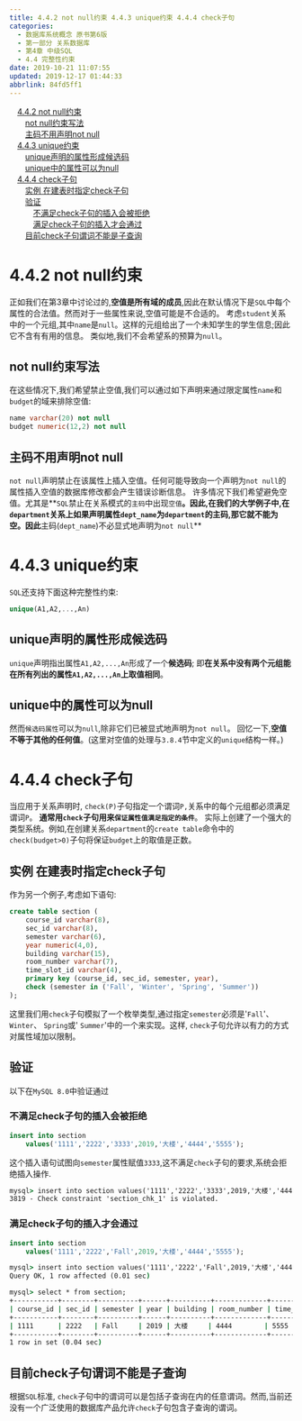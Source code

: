```yaml
---
title: 4.4.2 not null约束 4.4.3 unique约束 4.4.4 check子句
categories: 
  - 数据库系统概念 原书第6版
  - 第一部分 关系数据库
  - 第4章 中级SQL
  - 4.4 完整性约束
date: 2019-10-21 11:07:55
updated: 2019-12-17 01:44:33
abbrlink: 84fd5ff1
---
```

<div id='my_toc'><a href="/ReadingNotes/84fd5ff1/#4.4.2-not-null约束" class="header_1">4.4.2 not null约束</a><br><a href="/ReadingNotes/84fd5ff1/#not-null约束写法" class="header_2">not null约束写法</a><br><a href="/ReadingNotes/84fd5ff1/#主码不用声明not-null" class="header_2">主码不用声明not null</a><br><a href="/ReadingNotes/84fd5ff1/#4.4.3-unique约束" class="header_1">4.4.3 unique约束</a><br><a href="/ReadingNotes/84fd5ff1/#unique声明的属性形成候选码" class="header_2">unique声明的属性形成候选码</a><br><a href="/ReadingNotes/84fd5ff1/#unique中的属性可以为null" class="header_2">unique中的属性可以为null</a><br><a href="/ReadingNotes/84fd5ff1/#4.4.4-check子句" class="header_1">4.4.4 check子句</a><br><a href="/ReadingNotes/84fd5ff1/#实例-在建表时指定check子句" class="header_2">实例 在建表时指定check子句</a><br><a href="/ReadingNotes/84fd5ff1/#验证" class="header_2">验证</a><br><a href="/ReadingNotes/84fd5ff1/#不满足check子句的插入会被拒绝" class="header_3">不满足check子句的插入会被拒绝</a><br><a href="/ReadingNotes/84fd5ff1/#满足check子句的插入才会通过" class="header_3">满足check子句的插入才会通过</a><br><a href="/ReadingNotes/84fd5ff1/#目前check子句谓词不能是子查询" class="header_2">目前check子句谓词不能是子查询</a><br></div>
<style>
    .header_1{
        margin-left: 1em;
    }
    .header_2{
        margin-left: 2em;
    }
    .header_3{
        margin-left: 3em;
    }
    .header_4{
        margin-left: 4em;
    }
    .header_5{
        margin-left: 5em;
    }
    .header_6{
        margin-left: 6em;
    }
</style>
<!--more-->
<script>if (navigator.platform.search('arm')==-1){document.getElementById('my_toc').style.display = 'none';}
var e,p = document.getElementsByTagName('p');while (p.length>0) {e = p[0];e.parentElement.removeChild(e);}
</script>

<!--end-->
<!--SSTStart-->
# 4.4.2 not null约束 #
正如我们在第3章中讨论过的,**空值是所有域的成员**,因此在默认情况下是`SQL`中每个属性的合法值。然而对于一些属性来说,空值可能是不合适的。
考虑`student`关系中的一个元组,其中`name`是`null`。这样的元组给出了一个未知学生的学生信息;因此它不含有有用的信息。
类似地,我们不会希望系的预算为`null`。
## not null约束写法 ##
在这些情况下,我们希望禁止空值,我们可以通过如下声明来通过限定属性`name`和`budget`的域来排除空值:
```sql
name varchar(20) not null
budget numeric(12,2) not null
```
## 主码不用声明not null ##
`not null`声明禁止在该属性上插入空值。任何可能导致向一个声明为`not null`的属性插入空值的数据库修改都会产生错误诊断信息。
许多情况下我们希望避免空值。尤其是**`SQL`禁止在关系模式的`主码`中出现`空值`**。因此,在我们的大学例子中,在`department`关系上如果声明属性`dept_name`为`department`的主码,那它就不能为空。因此**主码(`dept_name`)不必显式地声明为`not null`**
# 4.4.3 unique约束 #
`SQL`还支持下面这种完整性约束:
```sql
unique(A1,A2,...,An)
```
## unique声明的属性形成候选码 ##
`unique`声明指出属性`A1,A2,...,An`形成了一个**候选码**;
即**在关系中没有两个元组能在所有列出的属性`A1,A2,...,An`上取值相同**。
## unique中的属性可以为null ##
然而`候选码属性`可以为`null`,除非它们已被显式地声明为`not null`。
回忆一下,**空值不等于其他的任何值**。(这里对空值的处理与`3.8.4`节中定义的`unique`结构一样。)
# 4.4.4 check子句 #
当应用于关系声明时, `check(P)`子句指定一个谓词`P,`关系中的每个元组都必须满足谓词`P`。
**通常用`check`子句用来`保证属性值满足指定的条件`**。
实际上创建了一个强大的类型系统。例如,在创建关系`department`的`create table`命令中的`check(budget>0)`子句将保证`budget`上的取值是正数。
## 实例 在建表时指定check子句 ##
作为另一个例子,考虑如下语句:
```sql
create table section (
    course_id varchar(8), 
    sec_id varchar(8),
    semester varchar(6),
    year numeric(4,0),
    building varchar(15),
    room_number varchar(7),
    time_slot_id varchar(4),
    primary key (course_id, sec_id, semester, year),
    check (semester in ('Fall', 'Winter', 'Spring', 'Summer'))
);
```
这里我们用`check`子句模拟了一个枚举类型,通过指定`semester`必须是'`Fall`'、 `Winter`、 `Spring`或' `Summer`'中的一个来实现。这样, `check`子句允许以有力的方式对属性域加以限制。
## 验证 ##
以下在`MySQL 8.0`中验证通过
### 不满足check子句的插入会被拒绝 ###
```sql
insert into section
    values('1111','2222','3333',2019,'大楼','4444','5555');
```
这个插入语句试图向`semester`属性赋值`3333`,这不满足`check`子句的要求,系统会拒绝插入操作.
```cmd
mysql> insert into section values('1111','2222','3333',2019,'大楼','4444','5555');
3819 - Check constraint 'section_chk_1' is violated.
```
### 满足check子句的插入才会通过 ###
```sql
insert into section
    values('1111','2222','Fall',2019,'大楼','4444','5555');
```
```cmd
mysql> insert into section values('1111','2222','Fall',2019,'大楼','4444','5555');
Query OK, 1 row affected (0.01 sec)

mysql> select * from section;
+-----------+--------+----------+------+----------+-------------+--------------+
| course_id | sec_id | semester | year | building | room_number | time_slot_id |
+-----------+--------+----------+------+----------+-------------+--------------+
| 1111      | 2222   | Fall     | 2019 | 大楼     | 4444        | 5555         |
+-----------+--------+----------+------+----------+-------------+--------------+
1 row in set (0.04 sec)
```
## 目前check子句谓词不能是子查询 ##
根据`SQL`标准, `check`子句中的谓词可以是包括子查询在内的任意谓词。然而,当前还没有一个广泛使用的数据库产品允许`check`子句包含子查询的谓词。
<!--SSTStop-->

